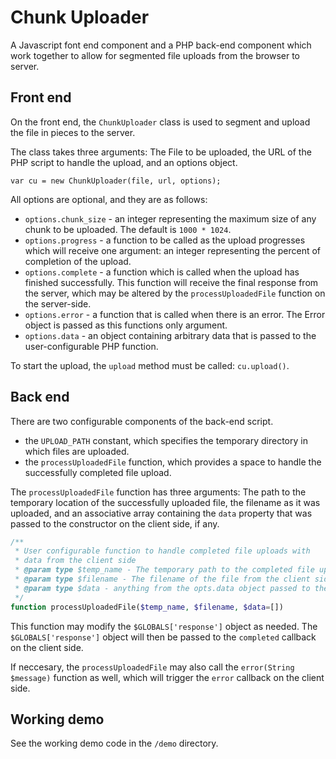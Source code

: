 # Chunk Uploader

A Javascript font end component and a PHP back-end component which work together to allow for segmented file uploads from the browser to server.

## Front end

On the front end, the `ChunkUploader` class is used to segment and upload the file in pieces to the server.

The class takes three arguments: The File to be uploaded, the URL of the PHP script to handle the upload, and an options object.

`var cu = new ChunkUploader(file, url, options);`

All options are optional, and they are as follows:

 - `options.chunk_size` - an integer representing the maximum size of any chunk to be uploaded. The default is `1000 * 1024`.
 - `options.progress` - a function to be called as the upload progresses which will receive one argument: an integer representing the percent of completion of the upload.
 - `options.complete` - a function which is called when the upload has finished successfully. This function will receive the final response from the server, which may be altered by the `processUploadedFile` function on the server-side.
 - `options.error` - a function that is called when there is an error. The Error object is passed as this functions only argument.
 - `options.data` - an object containing arbitrary data that is passed to the user-configurable PHP function.

To start the upload, the `upload` method must be called: `cu.upload()`.

## Back end

There are two configurable components of the back-end script.

 - the `UPLOAD_PATH` constant, which specifies the temporary directory in which files are uploaded.
 - the `processUploadedFile` function, which provides a space to handle the successfully completed file upload.

The `processUploadedFile` function has three arguments: The path to the temporary location of the successfully uploaded file, the filename as it was uploaded, and an associative array containing the `data` property that was passed to the constructor on the client side, if any.

```php
/**
 * User configurable function to handle completed file uploads with 
 * data from the client side
 * @param type $temp_name - The temporary path to the completed file upload
 * @param type $filename - The filename of the file from the client side
 * @param type $data - anything from the opts.data object passed to the ChunkUploader constructor.
 */
function processUploadedFile($temp_name, $filename, $data=[])
```

This function may modify the `$GLOBALS['response']` object as needed. The `$GLOBALS['response']` object will then be passed to the `completed` callback on the client side.

If neccesary, the `processUploadedFile` may also call the `error(String $message)` function as well, which will trigger the `error` callback on the client side.

## Working demo

See the working demo code in the `/demo` directory.